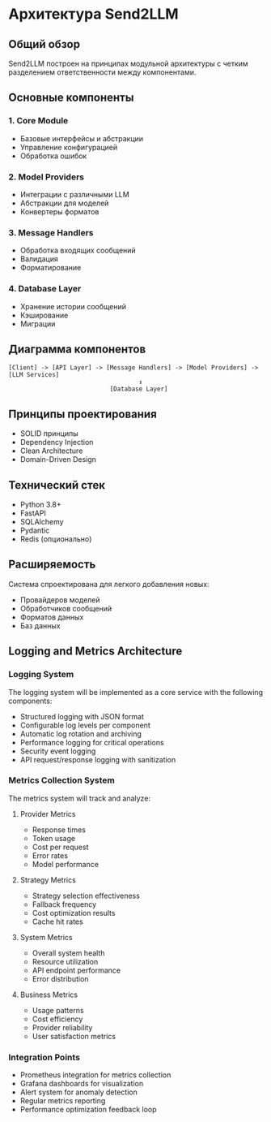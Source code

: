 # Архитектура Send2LLM

## Общий обзор
Send2LLM построен на принципах модульной архитектуры с четким разделением ответственности между компонентами.

## Основные компоненты

### 1. Core Module
- Базовые интерфейсы и абстракции
- Управление конфигурацией
- Обработка ошибок

### 2. Model Providers
- Интеграции с различными LLM
- Абстракции для моделей
- Конвертеры форматов

### 3. Message Handlers
- Обработка входящих сообщений
- Валидация
- Форматирование

### 4. Database Layer
- Хранение истории сообщений
- Кэширование
- Миграции

## Диаграмма компонентов
```
[Client] -> [API Layer] -> [Message Handlers] -> [Model Providers] -> [LLM Services]
                                    ↕
                            [Database Layer]
```

## Принципы проектирования
- SOLID принципы
- Dependency Injection
- Clean Architecture
- Domain-Driven Design

## Технический стек
- Python 3.8+
- FastAPI
- SQLAlchemy
- Pydantic
- Redis (опционально)

## Расширяемость
Система спроектирована для легкого добавления новых:
- Провайдеров моделей
- Обработчиков сообщений
- Форматов данных
- Баз данных 

## Logging and Metrics Architecture

### Logging System
The logging system will be implemented as a core service with the following components:
- Structured logging with JSON format
- Configurable log levels per component
- Automatic log rotation and archiving
- Performance logging for critical operations
- Security event logging
- API request/response logging with sanitization

### Metrics Collection System
The metrics system will track and analyze:
1. Provider Metrics
   - Response times
   - Token usage
   - Cost per request
   - Error rates
   - Model performance

2. Strategy Metrics
   - Strategy selection effectiveness
   - Fallback frequency
   - Cost optimization results
   - Cache hit rates

3. System Metrics
   - Overall system health
   - Resource utilization
   - API endpoint performance
   - Error distribution

4. Business Metrics
   - Usage patterns
   - Cost efficiency
   - Provider reliability
   - User satisfaction metrics

### Integration Points
- Prometheus integration for metrics collection
- Grafana dashboards for visualization
- Alert system for anomaly detection
- Regular metrics reporting
- Performance optimization feedback loop 